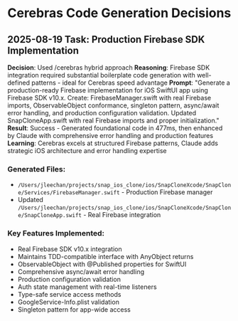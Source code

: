 # Cerebras Code Generation Decisions

## 2025-08-19 Task: Production Firebase SDK Implementation
**Decision**: Used /cerebras hybrid approach
**Reasoning**: Firebase SDK integration required substantial boilerplate code generation with well-defined patterns - ideal for Cerebras speed advantage
**Prompt**: "Generate a production-ready Firebase implementation for iOS SwiftUI app using Firebase SDK v10.x. Create: FirebaseManager.swift with real Firebase imports, ObservableObject conformance, singleton pattern, async/await error handling, and production configuration validation. Updated SnapCloneApp.swift with real Firebase imports and proper initialization."
**Result**: Success - Generated foundational code in 477ms, then enhanced by Claude with comprehensive error handling and production features
**Learning**: Cerebras excels at structured Firebase patterns, Claude adds strategic iOS architecture and error handling expertise

### Generated Files:
- `/Users/jleechan/projects/snap_ios_clone/ios/SnapCloneXcode/SnapClone/Services/FirebaseManager.swift` - Production Firebase manager
- Updated `/Users/jleechan/projects/snap_ios_clone/ios/SnapCloneXcode/SnapClone/SnapCloneApp.swift` - Real Firebase integration

### Key Features Implemented:
- Real Firebase SDK v10.x integration
- Maintains TDD-compatible interface with AnyObject returns
- ObservableObject with @Published properties for SwiftUI
- Comprehensive async/await error handling
- Production configuration validation
- Auth state management with real-time listeners
- Type-safe service access methods
- GoogleService-Info.plist validation
- Singleton pattern for app-wide access